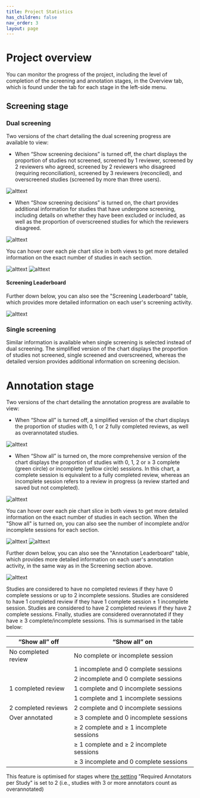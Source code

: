 ```yaml
---
title: Project Statistics
has_children: false
nav_order: 3
layout: page
---
```



# Project overview 

You can monitor the progress of the project, including the level of completion of the screening and annotation stages, in the Overview tab, which is found under the tab for each stage in the left-side menu.  

## Screening stage 

### Dual screening 

Two versions of the chart detailing the dual screening progress are available to view: 

- When “Show screening decisions” is turned off, the chart displays the proportion of studies not screened, screened by 1 reviewer, screened by 2 reviewers who agreed, screened by 2 reviewers who disagreed (requiring reconciliation), screened by 3 reviewers (reconciled), and overscreened studies (screened by more than three users).  



![alttext](figs/Fig_Project-Stats_Screening_CSI.png)



- When “Show screening decisions” is turned on, the chart provides additional information for studies that have undergone screening, including details on whether they have been excluded or included, as well as the proportion of overscreened studies for which the reviewers disagreed. 



![alttext](figs/Fig_Project-Stats_Screening2_CSI.png)



You can hover over each pie chart slice in both views to get more detailed information on the exact number of studies in each section.



![alttext](figs/Fig_Project-Stats_Screening3_CSI.png)     ![alttext](figs/Fig_Project-Stats_Screening4_CSI.png)



#### Screening Leaderboard



Further down below, you can also see the "Screening Leaderboard" table, which provides more detailed information on each user's screening activity.



![alttext](figs/Fig_Project-Stats_Screening-table_CSI.png)



### Single screening 

Similar information is available when single screening is selected instead of dual screening. The simplified version of the chart displays the proportion of studies not screened, single screened and overscreened, whereas the detailed version provides additional information on screening decision. 


# Annotation stage 

Two versions of the chart detailing the annotation progress are available to view:  

- When “Show all” is turned off, a simplified version of the chart displays the proportion of studies with 0, 1 or 2 fully completed reviews, as well as overannotated studies.  



![alttext](figs/Fig_Project-Stats_Annotation_CSI.png)



- When “Show all” is turned on, the more comprehensive version of the chart displays the proportion of studies with 0, 1, 2 or ≥ 3 complete (green circle) or incomplete (yellow circle) sessions. In this chart, a complete session is equivalent to a fully completed review, whereas an incomplete session refers to a review in progress (a review started and saved but not completed).

 

![alttext](figs/Fig_Project-Stats_Annotation2_CSI.png)



You can hover over each pie chart slice in both views to get more detailed information on the exact number of studies in each section. When the "Show all" is turned on, you can also see the number of incomplete and/or incomplete sessions for each section.



![alttext](figs/Fig_Project-Stats_Annotation3_CSI.png)    ![alttext](figs/Fig_Project-Stats_Annotation4_CSI.png)



Further down below, you can also see the "Annotation Leaderboard" table, which provides more detailed information on each user's annotation activity, in the same way as in the Screening section above.



![alttext](figs/Fig_Project-Stats_Annotation-table_CSI.png)



Studies are considered to have no completed reviews if they have 0 complete sessions or up to 2 incomplete sessions. Studies are considered to have 1 completed review if they have 1 complete session ± 1 incomplete session. Studies are considered to have 2 completed reviews if they have 2 complete sessions. Finally, studies are considered overannotated if they have ≥ 3 complete/incomplete sessions. This is summarised in the table below:  


| “Show all” off         | “Show all” on                                      |
|------------------------|---------------------------------------------------|
| No completed review   | No complete or incomplete session                 |
|                        | 1 incomplete and 0 complete sessions              |
|                        | 2 incomplete and 0 complete sessions              |
| 1 completed review    | 1 complete and 0 incomplete sessions              |
|                        | 1 complete and 1 incomplete sessions              |
| 2 completed reviews   | 2 complete and 0 incomplete sessions              |
| Over annotated        | ≥ 3 complete and 0 incomplete sessions            |
|                        | ≥ 2 complete and ≥ 1 incomplete sessions          |
|                        | ≥ 1 complete and ≥ 2 incomplete sessions          |
|                        | ≥ 3 incomplete and 0 complete sessions            |



This feature is optimised for stages where [the setting](../bibliographic.html) "Required Annotators per Study" is set to 2 (i.e., studies with 3 or more annotators count as overannotated)